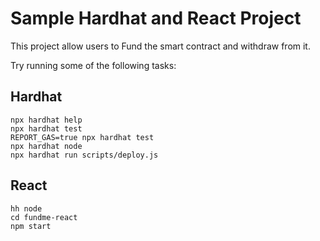 # Sample Hardhat and React Project

This project allow users to Fund the smart contract and withdraw from it.

Try running some of the following tasks:

## Hardhat
```shell
npx hardhat help
npx hardhat test
REPORT_GAS=true npx hardhat test
npx hardhat node
npx hardhat run scripts/deploy.js
```

## React
```shell
hh node
cd fundme-react
npm start

```